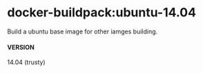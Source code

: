 # docker-buildpack:ubuntu-14.04
Build a ubuntu base image for other iamges building.

#### VERSION
14.04 (trusty)
